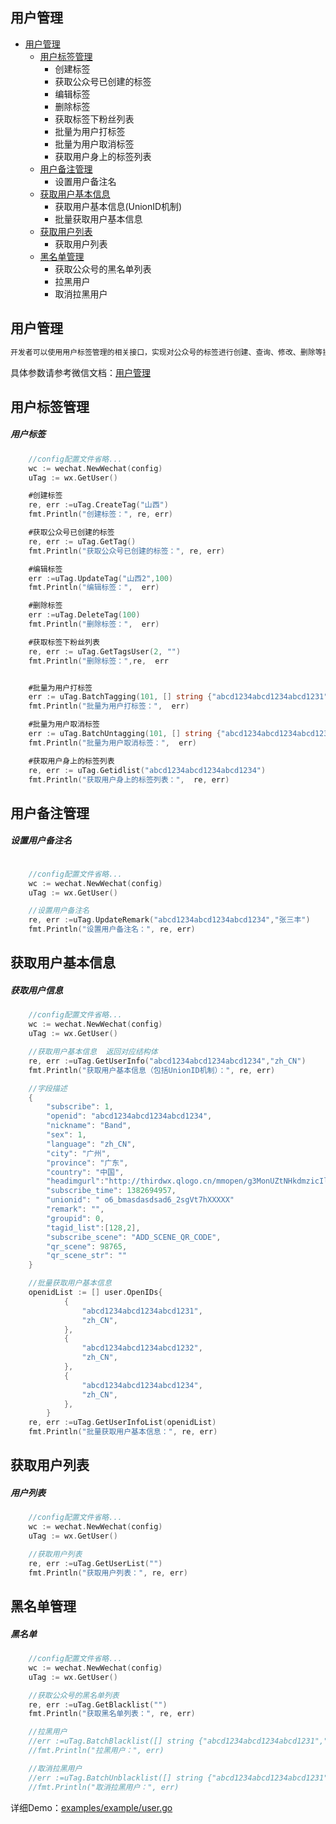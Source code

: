 ## 用户管理

- [用户管理](#用户管理)
	- [用户标签管理](#用户标签管理)
	    - 创建标签
        - 获取公众号已创建的标签
        - 编辑标签
        - 删除标签
        - 获取标签下粉丝列表
        - 批量为用户打标签
        - 批量为用户取消标签
        - 获取用户身上的标签列表
	- [用户备注管理](#用户备注管理)
		- 设置用户备注名
    - [获取用户基本信息](#获取用户基本信息)
		- 获取用户基本信息(UnionID机制)
		- 批量获取用户基本信息
	- [获取用户列表](#获取用户列表)
		- 获取用户列表
	- [黑名单管理](#黑名单管理)
		- 获取公众号的黑名单列表
		- 拉黑用户
		- 取消拉黑用户

## 用户管理

```go
开发者可以使用用户标签管理的相关接口，实现对公众号的标签进行创建、查询、修改、删除等操作，也可以对用户进行打标签、取消标签等操作。


```

具体参数请参考微信文档：[用户管理](https://mp.weixin.qq.com/wiki?t=resource/res_main&id=mp1421140837)


## 用户标签管理

##### 用户标签
```go
    //config配置文件省略...
	wc := wechat.NewWechat(config)
	uTag := wx.GetUser()

	#创建标签
	re, err :=uTag.CreateTag("山西")
	fmt.Println("创建标签：", re, err)

	#获取公众号已创建的标签
	re, err := uTag.GetTag()
	fmt.Println("获取公众号已创建的标签：", re, err)

	#编辑标签
	err :=uTag.UpdateTag("山西2",100)
	fmt.Println("编辑标签：",  err)

	#删除标签
	err :=uTag.DeleteTag(100)
	fmt.Println("删除标签：",  err)

	#获取标签下粉丝列表
	re, err := uTag.GetTagsUser(2, "")
	fmt.Println("删除标签：",re,  err


	#批量为用户打标签
	err := uTag.BatchTagging(101, [] string {"abcd1234abcd1234abcd1231","abcd1234abcd1234abcd1232","abcd1234abcd1234abcd1234"})
	fmt.Println("批量为用户打标签：",  err)

	#批量为用户取消标签
	err := uTag.BatchUntagging(101, [] string {"abcd1234abcd1234abcd1231","abcd1234abcd1234abcd1232"})
	fmt.Println("批量为用户取消标签：",  err)

	#获取用户身上的标签列表
	re, err := uTag.Getidlist("abcd1234abcd1234abcd1234")
	fmt.Println("获取用户身上的标签列表：",  re, err)

```


## 用户备注管理

##### 设置用户备注名
```go

    //config配置文件省略...
	wc := wechat.NewWechat(config)
	uTag := wx.GetUser()

	//设置用户备注名
	re, err :=uTag.UpdateRemark("abcd1234abcd1234abcd1234","张三丰")
	fmt.Println("设置用户备注名：", re, err)

```

## 获取用户基本信息

##### 获取用户信息

```go
    //config配置文件省略...
	wc := wechat.NewWechat(config)
	uTag := wx.GetUser()

	//获取用户基本信息  返回对应结构体
	re, err :=uTag.GetUserInfo("abcd1234abcd1234abcd1234","zh_CN")
	fmt.Println("获取用户基本信息（包括UnionID机制）：", re, err)

	//字段描述
	{
        "subscribe": 1,
        "openid": "abcd1234abcd1234abcd1234",
        "nickname": "Band",
        "sex": 1,
        "language": "zh_CN",
        "city": "广州",
        "province": "广东",
        "country": "中国",
        "headimgurl":"http://thirdwx.qlogo.cn/mmopen/g3MonUZtNHkdmzicIlibx6iaFqAc56vxLSUfpb6n5WKSYVY0ChQKkiaJSgQ1dZuTOgvLLrhJbERQQ4eMsv84eavHiaiceqxibJxCfHe/0",
        "subscribe_time": 1382694957,
        "unionid": " o6_bmasdasdsad6_2sgVt7hXXXXX"
        "remark": "",
        "groupid": 0,
        "tagid_list":[128,2],
        "subscribe_scene": "ADD_SCENE_QR_CODE",
        "qr_scene": 98765,
        "qr_scene_str": ""
    }

	//批量获取用户基本信息
	openidList := [] user.OpenIDs{
			{
				"abcd1234abcd1234abcd1231",
				"zh_CN",
			},
			{
				"abcd1234abcd1234abcd1232",
				"zh_CN",
			},
			{
				"abcd1234abcd1234abcd1234",
				"zh_CN",
			},
		}
	re, err :=uTag.GetUserInfoList(openidList)
	fmt.Println("批量获取用户基本信息：", re, err)


```

## 获取用户列表

##### 用户列表

```go
    //config配置文件省略...
	wc := wechat.NewWechat(config)
	uTag := wx.GetUser()

	//获取用户列表
	re, err :=uTag.GetUserList("")
	fmt.Println("获取用户列表：", re, err)

```

## 黑名单管理
##### 黑名单
```go
    //config配置文件省略...
	wc := wechat.NewWechat(config)
	uTag := wx.GetUser()

    //获取公众号的黑名单列表
	re, err :=uTag.GetBlacklist("")
	fmt.Println("获取黑名单列表：", re, err)

	//拉黑用户
	//err :=uTag.BatchBlacklist([] string {"abcd1234abcd1234abcd1231","abcd1234abcd1234abcd1232","abcd1234abcd1234abcd1234"})
	//fmt.Println("拉黑用户：", err)

	//取消拉黑用户
	//err :=uTag.BatchUnblacklist([] string {"abcd1234abcd1234abcd1231","abcd1234abcd1234abcd1232","abcd1234abcd1234abcd1234"})
	//fmt.Println("取消拉黑用户：", err)
```

详细Demo：[examples/example/user.go](../../examples/example/user.go)
